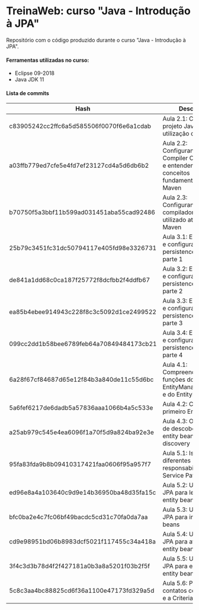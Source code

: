 # TreinaWeb: curso "Java - Introdução à JPA"

Repositório com o código produzido durante o curso "Java - Introdução à JPA".

#### Ferramentas utilizadas no curso:
  - Eclipse 09-2018
  - Java JDK 11

#### Lista de commits
| Hash | Descrição |
| ------ | ------ |
| c83905242cc2ffc6a5d585506f0070f6e6a1cdab | Aula 2.1: Criando um projeto Java para utilização da JPA |
| a03ffb779ed7cfe5e4fd7ef23127cd4a5d6db6b2 | Aula 2.2: Configurando o Compiler Compliance e entendendo os conceitos fundamentais do Maven |
| b70750f5a3bbf11b599ad031451aba55cad92486 | Aula 2.3: Configurando o compilador a ser utilizado através do Maven |
| 25b79c3451fc31dc50794117e405fd98e3326731 | Aula 3.1: Entendendo e configurando o persistence.xml - parte 1 |
| de841a1dd68c0ca187f25772f8dcfbb2f4ddfb67 | Aula 3.2: Entendendo e configurando o persistence.xml - parte 2 |
| ea85b4ebee914943c228f8c3c5092d1ce2499522 | Aula 3.3: Entendendo e configurando o persistence.xml - parte 3 |
| 099cc2dd1b58bee6789feb64a70849484173cb21 | Aula 3.4: Entendendo e configurando o persistence.xml - parte 4 |
| 6a28f67cf84687d65e12f84b3a840de11c55d6bc | Aula 4.1: Compreendendo as funções do EntityManagerFactory e do EntityManager |
| 5a6fef6217de6dadb5a57836aaa1066b4a5c533e | Aula 4.2: Criando o primeiro Entity Bean |
| a25ab979c545e4ea6096f1a70f5d9a824ba92e3e | Aula 4.3: O processo de descoberta dos entity beans: auto-discovery |
| 95fa83fda9b8b09410317421faa0606f95a957f7 | Aula 5.1: Isolando diferentes responsabilidades: o Service Pattern |
| ed96e8a4a103640c9d9e14b36950ba48d35fa15c | Aula 5.2: Utilizando a JPA para leitura de entity beans |
| bfc0ba2e4c7fc06bf49bacdc5cd31c70fa0da7aa | Aula 5.3: Utilizando a JPA para inserir entity beans |
| cd9e98951bd06b8983dcf5021f117455c34a418a | Aula 5.4: Utilizando a JPA para atualizar entity beans |
| 3f4c3d3b78d4f2f427181a0b3a8a5201f03b2f5f | Aula 5.5: Utilizando a JPA para excluir entity beans |
| 5c8c3aa4bc88825cd6f36a1100e47173fd329a5d | Aula 5.6: Primeiros contatos com a JPQL e a Criteria API |
